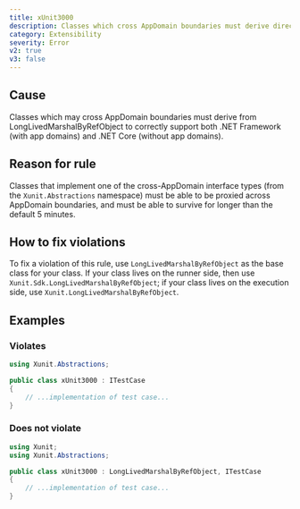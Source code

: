 ```yaml
---
title: xUnit3000
description: Classes which cross AppDomain boundaries must derive directly or indirectly from LongLivedMarshalByRefObject
category: Extensibility
severity: Error
v2: true
v3: false
---
```


## Cause

Classes which may cross AppDomain boundaries must derive from LongLivedMarshalByRefObject to correctly support both .NET Framework (with
app domains) and .NET Core (without app domains).

## Reason for rule

Classes that implement one of the cross-AppDomain interface types (from the `Xunit.Abstractions` namespace) must be able to be proxied across
AppDomain boundaries, and must be able to survive for longer than the default 5 minutes.

## How to fix violations

To fix a violation of this rule, use `LongLivedMarshalByRefObject` as the base class for your class. If your class lives on the runner side, then
use `Xunit.Sdk.LongLivedMarshalByRefObject`; if your class lives on the execution side, use `Xunit.LongLivedMarshalByRefObject`.

## Examples

### Violates

```csharp
using Xunit.Abstractions;

public class xUnit3000 : ITestCase
{
    // ...implementation of test case...
}
```

### Does not violate

```csharp
using Xunit;
using Xunit.Abstractions;

public class xUnit3000 : LongLivedMarshalByRefObject, ITestCase
{
    // ...implementation of test case...
}
```

